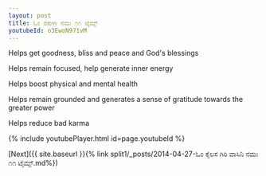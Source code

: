 ```yaml
---
layout: post
title: ಓಂ ವಕುಳಾ ನಮಃ ೧೧ ಟೈಮ್ಸ್
youtubeId: o3EwoN971vM
---
```

 
 
Helps get goodness, bliss and peace and God's blessings
 
Helps remain focused, help generate inner energy 
 
Helps boost physical and mental health 
 
Helps remain grounded and generates a sense of gratitude towards the greater power 
 
Helps reduce bad karma
 
 
 
 


{% include youtubePlayer.html id=page.youtubeId %}
 
[Next]({{ site.baseurl }}{% link  split1/_posts/2014-04-27-ಓಂ ಕೈಲಸ ಗಿರಿ ವಾಸಿನಿ ನಮಃ ೧೧ ಟೈಮ್ಸ್.md%})
 

